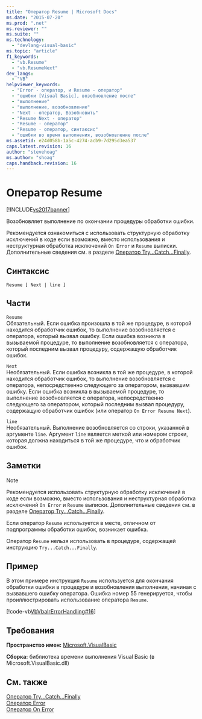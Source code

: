 ```yaml
---
title: "Оператор Resume | Microsoft Docs"
ms.date: "2015-07-20"
ms.prod: ".net"
ms.reviewer: ""
ms.suite: ""
ms.technology: 
  - "devlang-visual-basic"
ms.topic: "article"
f1_keywords: 
  - "vb.Resume"
  - "vb.ResumeNext"
dev_langs: 
  - "VB"
helpviewer_keywords: 
  - "Error - оператор, и Resume - оператор"
  - "ошибки [Visual Basic], возобновление после"
  - "выполнение"
  - "выполнение, возобновление"
  - "Next - оператор, Возобновить"
  - "Resume Next - оператор"
  - "Resume - оператор"
  - "Resume - оператор, синтаксис"
  - "ошибки во время выполнения, возобновление после"
ms.assetid: e24d058b-1a5c-4274-acb9-7d295d3ea537
caps.latest.revision: 16
author: "stevehoag"
ms.author: "shoag"
caps.handback.revision: 16
---
```

# Оператор Resume
[!INCLUDE[vs2017banner](../../../visual-basic/includes/vs2017banner.md)]

Возобновляет выполнение по окончании процедуры обработки ошибки.  
  
 Рекомендуется ознакомиться с использовать структурную обработку исключений в коде если возможно, вместо использования и неструктурная обработка исключений `On Error` и  `Resume` выписки.  Дополнительные сведения см. в разделе [Оператор Try...Catch...Finally](../../../visual-basic/language-reference/statements/try-catch-finally-statement.md).  
  
## Синтаксис  
  
```  
Resume [ Next | line ]  
```  
  
## Части  
 `Resume`  
 Обязательный.  Если ошибка произошла в той же процедуре, в которой находится обработчик ошибок, то выполнение возобновляется с оператора, который вызвал ошибку.  Если ошибка возникла в вызываемой процедуре, то выполнение возобновляется с оператора, который последним вызвал процедуру, содержащую обработчик ошибок.  
  
 `Next`  
 Необязательный.  Если ошибка возникла в той же процедуре, в которой находится обработчик ошибок, то выполнение возобновляется с оператора, непосредственно следующего за оператором, вызвавшим ошибку.  Если ошибка возникла в вызываемой процедуре, то выполнение возобновляется с оператора, непосредственно следующего за оператором, который последним вызвал процедуру, содержащую обработчик ошибок \(или оператор `On Error Resume Next`\).  
  
 `line`  
 Необязательный.  Выполнение возобновляется со строки, указанной в аргументе `line`.  Аргумент `line` является меткой или номером строки, которая должна находиться в той же процедуре, что и обработчик ошибок.  
  
## Заметки  
  
> [!NOTE]
>  Рекомендуется использовать структурную обработку исключений в коде если возможно, вместо использования и неструктурная обработка исключений `On Error` и  `Resume` выписки.  Дополнительные сведения см. в разделе [Оператор Try...Catch...Finally](../../../visual-basic/language-reference/statements/try-catch-finally-statement.md).  
  
 Если оператор `Resume` используется в месте, отличном от подпрограммы обработки ошибок, возникает ошибка.  
  
 Оператор `Resume` нельзя использовать в процедуре, содержащей инструкцию `Try...Catch...Finally`.  
  
## Пример  
 В этом примере инструкция `Resume` используется для окончания обработки ошибки в процедуре и возобновления выполнения, начиная с вызвавшего ошибку оператора.  Ошибка номер 55 генерируется, чтобы проиллюстрировать использование оператора `Resume`.  
  
 [!code-vb[VbVbalrErrorHandling#16](../../../visual-basic/language-reference/statements/codesnippet/visualbasic/resume-statement_1.vb)]  
  
## Требования  
 **Пространство имен:** [Microsoft.VisualBasic](../../../visual-basic/language-reference/runtime-library-members.md)  
  
 **Сборка:** библиотека времени выполнения Visual Basic \(в Microsoft.VisualBasic.dll\)  
  
## См. также  
 [Оператор Try...Catch...Finally](../../../visual-basic/language-reference/statements/try-catch-finally-statement.md)   
 [Оператор Error](../../../visual-basic/language-reference/statements/error-statement.md)   
 [Оператор On Error](../../../visual-basic/language-reference/statements/on-error-statement.md)
